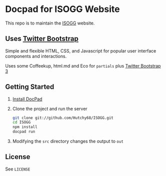 # Docpad for ISOGG Website

This repo is to maintain the [ISOGG](https://isogg.org) website.

## Uses [Twitter Bootstrap](http://getbootstrap.com/)

Simple and flexible HTML, CSS, and Javascript for popular user interface components and interactions.

Uses some Coffeekup, html.md and Eco for `partials` plus [Twitter Bootstrap 3](http://getbootstrap.com/getting-started/#migration)

## Getting Started

1. [Install DocPad](https://github.com/bevry/docpad)

1. Clone the project and run the server

	``` bash
	git clone git://github.com/Hutchy68/ISOGG.git
	cd ISOGG
	npm install
	docpad run
	```

1. Modifying the `src` directory changes the output to `out`

## License

See `LICENSE`
